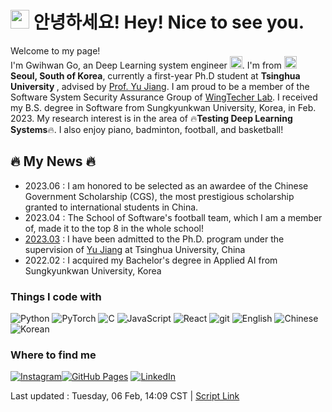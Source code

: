 <!--Introduction-->
<h1><img src="https://emojis.slackmojis.com/emojis/images/1531849430/4246/blob-sunglasses.gif?1531849430" width="30"/> 안녕하세요! Hey! Nice to see you.</h1>


<p> Welcome to my page! </br> I'm Gwihwan Go, an Deep Learning system engineer <img src="https://img.icons8.com/external-flat-juicy-fish/60/000000/external-algorithm-data-science-flat-flat-juicy-fish.png" width="20"/>. I'm from <img src="https://img.icons8.com/office/40/000000/south-korea.png" width="20" /> <b>Seoul, South of Korea</b>, currently a first-year Ph.D student at  <b>Tsinghua University </b>, advised by <a href='https://sites.google.com/site/jiangyu198964/home'>Prof. Yu Jiang</a>. I am proud to be a member of the Software System Security Assurance Group of <a href='http://www.wingtecher.com/homeen'>WingTecher Lab</a>. I received my B.S. degree in Software from Sungkyunkwan University, Korea, in Feb. 2023. My research interest is in the area of 🔥<b>Testing Deep Learning Systems</b>🔥. I also enjoy piano, badminton, football, and basketball!</p>
<!--Blog_Header-->
<h2><b> 🔥 My News 🔥 </b></h2>
<!--Blog_Post-->

- 2023.06 : I am honored to be selected as an awardee of the Chinese Government Scholarship (CGS), the most prestigious scholarship granted to international students in China.
- 2023.04 : The School of Software's football team, which I am a member of, made it to the top 8 in the whole school!
- [2023.03](https://yzbm.tsinghua.edu.cn/publish/s05/s0501/detail/f869fcc1-c215-47a6-b7d9-fa6ec9781738) : I have been admitted to the Ph.D. program under the supervision of [Yu Jiang](https://sites.google.com/site/jiangyu198964/home) at Tsinghua University, China
- 2022.02 : I acquired my Bachelor's degree in Applied AI from Sungkyunkwan University, Korea
<!--Code_Emblems-->
<h3>Things I code with</h3>
<p>
<img alt="Python" src="https://img.shields.io/badge/-Python-3776AB?style=flat-square&logo=python&logoColor=yellow" />
<img alt="PyTorch" src="https://img.shields.io/badge/-PyTorch-white?style=flat-square&logo=pytorch&logoColor=orrange" />
<img alt="C" src="https://img.shields.io/badge/-C language-00599C?style=flat-square&logo=C&logoColor=black" />
<img alt="JavaScript" src="https://img.shields.io/badge/-JavaScript-F7DF1E?style=flat-square&logo=JavaScript&logoColor=black" />
<img alt="React" src="https://img.shields.io/badge/-React-45b8d8?style=flat-square&logo=react&logoColor=white" />
<img alt="git" src="https://img.shields.io/badge/-Git-F05032?style=flat-square&logo=git&logoColor=white" />
<img alt="English" src="https://img.shields.io/badge/-English-white?style=flat-square&logo=Etsy&logoColor=blue" />
<img alt="Chinese" src="https://img.shields.io/badge/-Chinese-990000?style=flat-square&logo=Archive of Our Own&logoColor=white"/>
<img alt="Korean" src="https://img.shields.io/badge/-Korean-003459?style=flat-square&logo=Koa&logoColor=red" />
</p>

<!--Contacts-->
<h3>Where to find me</h3>
<a href="https://www.instagram.com/returnn_go" target="_blank"><img alt="Instagram" src="https://img.shields.io/badge/Instagram-E4405F.svg?&style=for-the-badge&logo=instagram&logoColor=white" /></a><a href="https://gwihwan-go.github.io/" target="_blank"><img alt="GitHub Pages" src="https://img.shields.io/badge/GitHub%20Pages-%2312100E.svg?&style=for-the-badge&logo=github&logoColor=white" /></a> <a href="https://www.linkedin.com/in/%EA%B7%80%ED%99%98-%EA%B3%A0-9687b323a/" target="_blank"><img alt="LinkedIn" src="https://img.shields.io/badge/linkedin-%230077B5.svg?&style=for-the-badge&logo=linkedin&logoColor=white" /></a>

<!--Footer-->
Last updated : Tuesday, 06 Feb, 14:09 CST | [Script Link](https://gist.github.com/GwiHwan-Go//) 

<!--Section 4 header-->

<!--<h3><b>🤟🏻  My Daily Life Posts</b></h3> -->
<!--
Section 4 header
-->

<!--
Footer
Last updated : Sunday, 03 Dec, 14:10 KST | [Script Link](https://gist.github.com/GwiHwan-Go//)
<!--
Footer
-->
<!--- [2022/10/21 - 파이썬 초보들이 공부할만한 자료](https://blog.naver.com/ie1914/222906452981) <br>
- [2022/10/13 - 한 달  공부 - 토플  100점 넘긴 후기](https://blog.naver.com/ie1914/222898983798) <br>
- [2022/7/31 - 할 일에서 스트레스 덜어내기](https://blog.naver.com/ie1914/222835967152) <br> -->
<!--
Section 4
-->
<!--
Section 5
-->